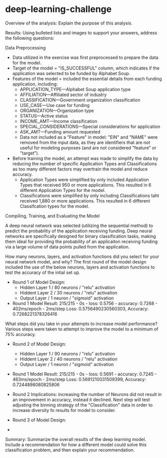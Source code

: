 # deep-learning-challenge

Overview of the analysis: Explain the purpose of this analysis.

Results: Using bulleted lists and images to support your answers, address the following questions:

Data Preprocessing

- Data utilized in the exercise was first preprocessed to prepare the data for the model. 
- Target of the model = "IS_SUCCESSFUL" column, which indicates if the application was selected to be funded by Alphabet Soup. 
- Features of the model = included the essential details from each funding application, including: 
  - APPLICATION_TYPE—Alphabet Soup application type
  - AFFILIATION—Affiliated sector of industry
  - CLASSIFICATION—Government organization classification
  - USE_CASE—Use case for funding
  - ORGANIZATION—Organization type
  - STATUS—Active status
  - INCOME_AMT—Income classification
  - SPECIAL_CONSIDERATIONS—Special considerations for application
  - ASK_AMT—Funding amount requested
  - Data not included as a "Feature" in model:  "EIN" and "NAME" were removed from the input data, as they are identifiers that are not useful for modeling purposes (and are not considered "feature" or "target").
- Before training the model, an attempt was made to simplify the data by reducing the number of specific Application Types and Classifications as too many different factors may overtrain the model and reduce accuracy.
  - Application Types were simplified by only included Application Types that received 950 or more applications. This resulted in 6 different Application Types for the model. 
  - Classifications were simplified by only including Classifications taht received 1,880 or more applications. This resulted in 6 different Classifcation types for the model. 

Compiling, Training, and Evaluating the Model

A deep neural network was selected (utilizing the sequential method) to predict the probability of the application receiving funding. Deep neural networks are specifically designed for binary classification tasks, making them ideal for providing the probability of an applicaiton receiving funding via a large volume of data points pulled from the application.

How many neurons, layers, and activation functions did you select for your neural network model, and why?
The first round of the model design included the use of the below neurons, layers and activation functions to test the accuracy of the intial set up. 
- Round 1 of Model Design:
  - Hidden Layer 1 / 80 neurons / "relu" activation
  - Hiddent Layer 2 / 30 neurons / "relu" activation
  - Output Layer / 1 neuron / "sigmoid" activation
- Round 1 Model Result:  215/215 - 0s - loss: 0.5756 - accuracy: 0.7268 - 402ms/epoch - 2ms/step
Loss: 0.5756490230560303, Accuracy: 0.7268221378326416

What steps did you take in your attempts to increase model performance?
Various steps were taken to attempt to improve the model to a minimum of 75% accuracy. 

- Round 2 of Model Design:
    - Hidden Layer 1 / 90 neurons / "relu" activation
  - Hiddent Layer 2 / 40 neurons / "relu" activation
  - Output Layer / 1 neuron / "sigmoid" activation
- Round 1 Model Result:  215/215 - 0s - loss: 0.5691 - accuracy: 0.7245 - 463ms/epoch - 2ms/step
Loss: 0.5691210031509399, Accuracy: 0.7244898080825806
- Round 2 Implications: increasing the number of Neurons did not result in an improvement in accuracy, instead it declined. Next step will test adjusting the binning strategy of the "Classification" data in order to increase diversity fo results for model to consider.

- Round 3 of Model Design:
- 


Summary: Summarize the overall results of the deep learning model. Include a recommendation for how a different model could solve this classification problem, and then explain your recommendation.
